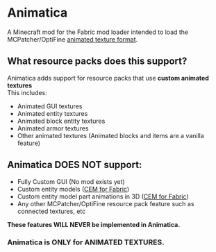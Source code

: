 # Animatica
A Minecraft mod for the Fabric mod loader intended to load the MCPatcher/OptiFine [animated texture format](https://github.com/sp614x/optifine/blob/master/OptiFineDoc/doc/custom_animations.txt). <br/>
## What resource packs does this support?
Animatica adds support for resource packs that use **custom animated textures** <br/>
This includes:
- Animated GUI textures
- Animated entity textures
- Animated block entity textures
- Animated armor textures
- Other animated textures (Animated blocks and items are a vanilla feature)
## Animatica DOES NOT support:
- Fully Custom GUI (No mod exists yet)
- Custom entity models ([CEM for Fabric](https://www.curseforge.com/minecraft/mc-mods/custom-entity-models-cem))
- Custom entity model part animations in 3D ([CEM for Fabric](https://www.curseforge.com/minecraft/mc-mods/custom-entity-models-cem))
- Any other MCPatcher/OptiFine resource pack feature such as connected textures, etc

**These features WILL NEVER be implemented in Animatica.** <br/>
### Animatica is ONLY for ANIMATED TEXTURES.